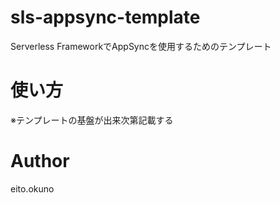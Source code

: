 # sls-appsync-template
Serverless FrameworkでAppSyncを使用するためのテンプレート

# 使い方
※テンプレートの基盤が出来次第記載する

# Author
eito.okuno
